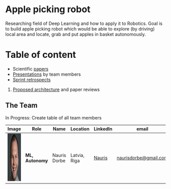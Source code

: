# Apple picking robot

Researching field of Deep Learning and how to apply it to Robotics. Goal is to build apple picking robot which would be able to explore (by driving) local area and locate, grab and put apples in basket autonomously.

# Table of content

* Scientific [papers](papers/)
* [Presentations](presentations/) by team members
* [Sprint retrospects](sprint_retrospects)

1. [Proposed architecture](ArchitectureProposal.md) and paper reviews

## The Team

In Progress: Create table of all team members

|     Image              |     Role      |      Name      |    Location   | LinkedIn    |     email   |
|------------------------|---------------|----------------|---------------|-------------|-------------|
| <img src="./images/nauris_dorbe.jpg" alt="Nauris Dorbe" width="150" height="150"> |__ML, Autonomy__| Nauris Dorbe | Latvia, Riga | [Nauris](https://www.linkedin.com/in/naurisdorbe) | <naurisdorbe@gmail.com> |
